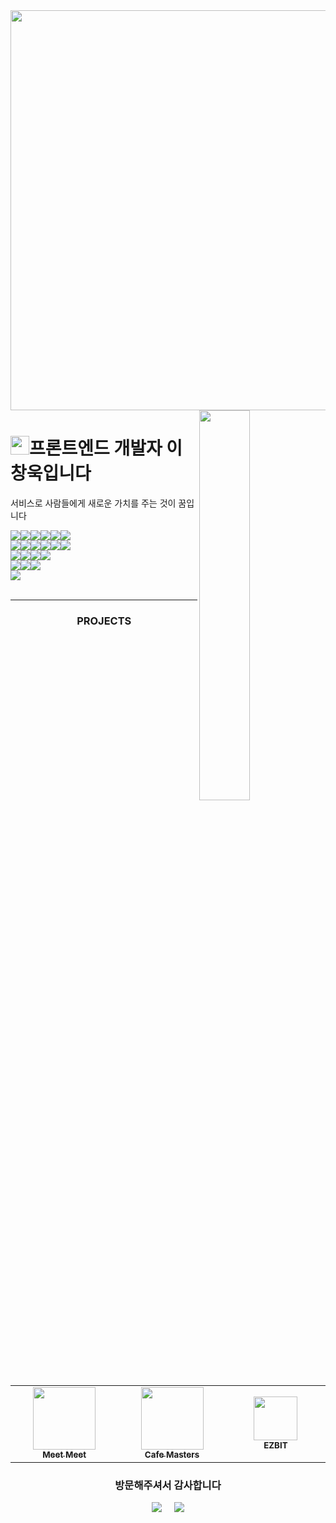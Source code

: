 <img width="2560" height="640" src="https://github.com/user-attachments/assets/6cd84726-456e-4230-8002-c1eb12ebd537" />

<!-- 노트북 -->
<div>
  <img align="right" width="40%" src="https://res.cloudinary.com/dbvzbdffi/image/upload/v1757475458/react_nextjs_zqoczo.png">
</div>

<!-- 간단한 자기소개 -->

# <img width="30" src='https://res.cloudinary.com/dbvzbdffi/image/upload/v1757475077/60fps_parrot_xwr7gp.gif' />프론트엔드 개발자 이창욱입니다

<!--Start Intro-->
<p align="left">서비스로 사람들에게 새로운 가치를 주는 것이 꿈입니다</p>

<div style='display:flex; align-items:center'>
    <img src="https://img.shields.io/badge/Next.js-000000?style=flat-square&logo=Next.js&logoColor=white"> 
    <img src="https://img.shields.io/badge/React.js-61DAFB?style=flat-square&logo=React&logoColor=black">
    <img src="https://img.shields.io/badge/TypeScript-3178C6?style=flat-square&logo=typescript&logoColor=white">
    <img src="https://img.shields.io/badge/JavaScript-F7DF1E?style=flat-square&logo=javascript&logoColor=black">
    <img src="https://img.shields.io/badge/HTML5-E34F26?style=flat-square&logo=html5&logoColor=white">
    <img src="https://img.shields.io/badge/CSS3-663399?style=flat-square&logo=css&logoColor=white">
</div>
<div style='display:flex; align-items:center'>
     <img src="https://img.shields.io/badge/React Query-FF4154?style=flat-square&logo=reactquery&logoColor=white">
    <img src="https://img.shields.io/badge/Zustand-4a2c2a?style=flat-square&logo=zustand&logoColor=white">
    <img src="https://img.shields.io/badge/React Hook Form-EC5990?style=flat-square&logo=react-hook-form&logoColor=white">
    <img src="https://img.shields.io/badge/zod-3E67B1?style=flat-square&logo=zod&logoColor=white">
    <img src="https://img.shields.io/badge/tailwindcss-06B6D4?style=flat-square&logo=tailwindcss&logoColor=white">
    <img src="https://img.shields.io/badge/MUI-007fff?style=flat-square&logo=mui&logoColor=white">
</div>
<div style='display:flex; align-items:center'>
    <img src="https://img.shields.io/badge/ESLint-4B32C3?style=flat-square&logo=eslint&logoColor=white">
    <img src="https://img.shields.io/badge/Prettier-F7B93E?style=flat-square&logo=prettier&logoColor=red">
    <img src="https://img.shields.io/badge/Playwright-34A853?style=flat-square&logo=playwright&logoColor=white">
    <img src="https://img.shields.io/badge/Vitest-6E9F18?style=flat-square&logo=vitest&logoColor=white">
</div>
<div style='display:flex; align-items:center'>
    <img src="https://img.shields.io/badge/Supabase-3FCF8E?style=flat-square&logo=supabase&logoColor=white">
    <img src="https://img.shields.io/badge/Socket.io-010101?style=flat-square&logo=socket.io&logoColor=white">
    <img src="https://img.shields.io/badge/PWA-5A0FC8?style=flat-square&logo=pwa&logoColor=white">
</div>
<div style='display:flex; align-items:center'>
    <img src="https://img.shields.io/badge/GitHub Actions-2088FF?style=flat-square&logo=github&logoColor=white"> 
</div><br>

---

<div align="center">
  
### PROJECTS

</div>

<table align="center">
  <tr>
    <td align="center" width="200">
      <a href="https://meet-meet-psi.vercel.app/" target="_blank" rel="noopener noreferrer">
        <img src="https://res.cloudinary.com/dbvzbdffi/image/upload/v1757476448/meet-transp_bzaqdm.avif" width="100" /><br />
        <sub><b>Meet Meet</b></sub>
      </a>
    </td>
    <td align="center" width="200">
      <a href="https://app.cafe-masters.co/" target="_blank" rel="noopener noreferrer">
        <img src="https://github.com/user-attachments/assets/f86618a0-26f1-4f6c-9f7f-c6ad49429018" width="100" /><br />
        <sub><b>Cafe Masters</b></sub>
      </a>
    </td>
    <td align="center" width="200">
      <img src="https://github.com/user-attachments/assets/bd58dcc9-8d91-4364-980d-e578aa8c2b18" width="70" /><br />
      <sub><b>EZBIT</b></sub>
    </td>
  </tr>
</table>

<div align="center">
  
### 방문해주셔서 감사합니다

</div>

<div align="center" style="margin-top: 15px;">
  <a href="https://velog.io/@windowook/posts" style="text-decoration: none; margin: 0 8px;">
      <img src="https://img.shields.io/badge/velog-20C997?style=for-the-badge&logo=velog&logoColor=white">
  </a>
  
  <a href="https://www.rallit.com/hub/resumes/1043832/%EC%9D%B4%EC%B0%BD%EC%9A%B1" style="text-decoration: none; margin: 0 8px;">
    <img src="https://img.shields.io/badge/rallit-00CCAB?style=for-the-badge&logo=inflearn&logoColor=white">
  </a>
</div>
